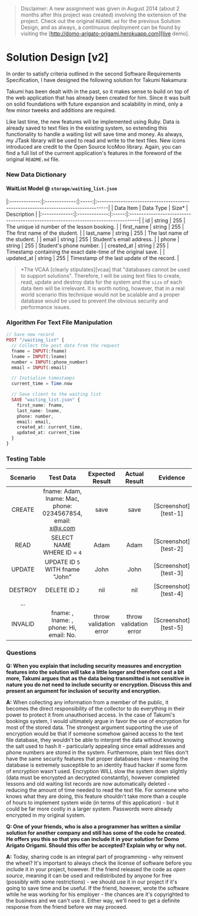 > Disclaimer: A new assignment was given in August 2014 (about 2 months after this project was created) involving the extension of the project. Check out the original `README.md` for the previous Solution Design, and as always, a continuous deployment can be found by visiting the [http://domo-arigato-origami.herokuapp.com][live demo].

# Solution Design [v2]

In order to satisfy criteria outlined in the second Software Requirements Specification, I have designed the following solution for Takumi Nakamura:

Takumi has been dealt with in the past, so it makes sense to build on top of the web application that has already been created for him. Since it was built on solid foundations with future expansion and scalability in mind, only a few minor tweeks and additions are required.

Like last time, the new features will be implemented using Ruby. Data is already saved to text files in the existing system, so extending this functionality to handle a waiting list will save time and money. As always, my JTask library will be used to read and write to the text files. New icons introduced are credit to the Open Source IcoMoo library. Again, you can find a full list of the currrent application's features in the foreword of the original `README.md` file.

### New Data Dictionary

#### WaitList Model @ `storage/waiting_list.json`

|:-------------:|:-------------:|:-----:|:----------------------------------------------------------------------------------|
| Data Item     | Data Type     | Size* | Description                                                                       |
|:-------------:|:-------------:|:-----:|:----------------------------------------------------------------------------------|
| id            | string        | 255   | The unique id number of the lesson booking.                                       |
| first_name    | string        | 255   | The first name of the student.                                                    |
| last_name     | string        | 255   | The last name of the student.                                                     |
| email         | string        | 255   | Student's email address.                                                          |
| phone         | string        | 255   | Student's phone number.                                                           |
| created_at    | string        | 255   | Timestamp containing the exact date-time of the original save.                    |
| updated_at    | string        | 255   | Timestamp of the last update of the record.                                       |

> *The VCAA [clearly stipulates][vcaa] that "databases cannot be used to support solutions". Therefore, I will be using text files to create, read, update and destroy data for the system and the `size` of each data item will be irrelevant. It is worth noting, however, that in a real world scenario this technique would not be scalable and a proper database would be used to prevent the obvious security and performance issues.


### Algorithm For Text File Manipulation

```php
// Save new record
POST "/waiting_list" {
  // Collect the post data from the request
  fname = INPUT(:fname)
  lname = INPUT(:lname)
  number = INPUT(:phone_number)
  email = INPUT(:email)

  // Initialize timestamps
  current_time = Time.now

  // Save client to the waiting list
  SAVE "waiting_list.json" {
    first_name: fname,
    last_name: lname,
    phone: number,
    email: email,
    created_at: current_time,
    updated_at: current_time
  }
}
```

### Testing Table

| Scenario  | Test Data                                 | Expected Result | Actual Result   | Evidence             |
|:---------:|:-----------------------------------------:|:---------------:|:---------------:|:--------------------:|
| CREATE    | fname: Adam, lname: Mac, phone: 0234567854, email: x@x.com  | save | save     | [Screenshot][test-1] |
| READ      | SELECT NAME WHERE ID = `4`                | Adam            | Adam            | [Screenshot][test-2] |
| UPDATE    | UPDATE ID `5` WITH fname "John"           | John            | John            | [Screenshot][test-3] |
| DESTROY   | DELETE ID `2`                             | nil             | nil             | [Screenshot][test-4] |
| ...       |                                           |                 |                 |                      |
| INVALID   | fname: , lname: , phone: Hi, email: No.   | throw validation error | throw validation error | [Screenshot][test-5] |

### Questions

**Q: When you explain that including security measures and encryption features into the solution will take a little longer and therefore cost a bit more, Takumi argues that as the data being transmitted is not sensitive in nature you do not need to include security or encryption. Discuss this and present an argument for inclusion of security and encryption.**

**A:** When collecting any information from a member of the public, it becomes the direct responsibility of the collector to do everything in their power to protect it from unauthorised access. In the case of Takumi's bookings system, I would ultimately argue in favor the use of encryption for most of the stored data. The strongest argument supporting the use of encryption would be that if someone somehow gained access to the text file database, they wouldn't be able to interpret the data without knowing the salt used to hash it - particularly appealing since email addresses and phone numbers are stored in the system. Furthermore, plain text files don't have the same security features that proper databases have - meaning the database is extremely susceptible to an identity fraud hacker if some form of encryption wasn't used. Encryption WILL slow the system down slightly (data must be encrypted an decrypted constantly), however completed lessons and old waiting list records are now automatically deleted - reducing the amount of time needed to read the text file. For someone who knows what they are doing, this feature shouldn't take more than a couple of hours to implement system wide (in terms of this application) - but it could be far more costly in a larger system. Passwords were already encrypted in my original system.

**Q: One of your friends, who is also a programmer has written a similar solution for another company and still has some of the code he created. He offers you this so that you can include it in your solution for Domo Arigato Origami. Should this offer be accepted? Explain why or why not.**

**A:** Today, sharing code is an integral part of programming - why reinvent the wheel? It's important to always check the license of software before you include it in your project, however. If the friend released the code as *open source*, meaning it can be used and redistributed by anyone for free (possibly with some restrictions) - we should use it in our project if it's going to save time and be useful. If the friend, however, wrote the software while he was working for his employer - the chances are it's copyrighted to the business and we can't use it. Either way, we'll need to get a definite response from the friend before we may proceed.